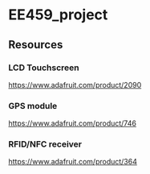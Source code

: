 # EE459_project

## Resources  

### LCD Touchscreen  
https://www.adafruit.com/product/2090  

### GPS module  
https://www.adafruit.com/product/746  

### RFID/NFC receiver  
https://www.adafruit.com/product/364
